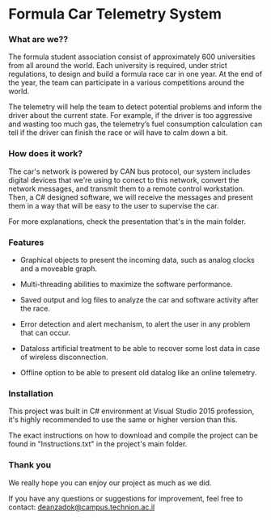 Formula Car Telemetry System
========================================================

### What are we??
  
The formula student association consist of approximately 600 universities from all around the world.
Each university is required, under strict regulations, to design and build a formula race car in one year.
At the end of the year, the team can participate in a various competitions around the world.

The telemetry will help the team to detect potential problems and inform the driver about the current state.
For example, if the driver is too aggressive and wasting too much gas, the telemetry’s fuel consumption calculation can tell if the driver can finish the race or will have to calm down a bit.

### How does it work?

The car's network is powered by CAN bus protocol, our system includes digital devices that we're using to conect to this network, convert the network messages, and transmit them to a remote control workstation.
Then, a C# designed software, we will receive the messages and present them in a way that will be easy to the user to supervise the car.

For more explanations, check the presentation that's in the main folder.

### Features

* Graphical objects to present the incoming data, such as analog clocks and a moveable graph.

* Multi-threading abilities to maximize the software performance.

* Saved output and log files to analyze the car and software activity after the race.

* Error detection and alert mechanism, to alert the user in any problem that can occur.

* Dataloss artificial treatment to be able to recover some lost data in case of wireless disconnection.

* Offline option to be able to present old datalog like an online telemetry.

### Installation

This project was built in C# environment at Visual Studio 2015 profession, it's highly recommended to use the same or higher version than this.

The exact instructions on how to download and compile the project can be found in "Instructions.txt" in the project's main folder.

### Thank you

We really hope you can enjoy our project as much as we did.

If you have any questions or suggestions for improvement, feel free to contact:
deanzadok@campus.technion.ac.il
